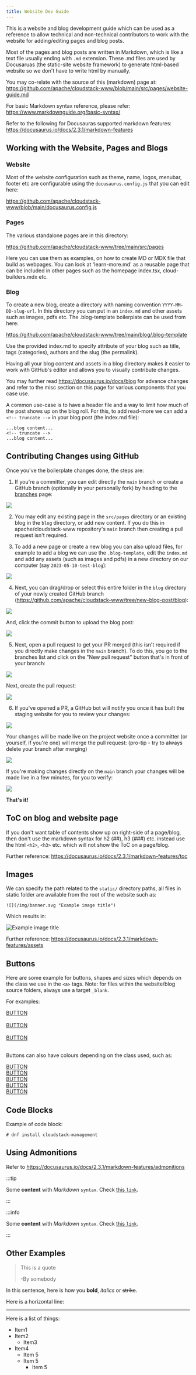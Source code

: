 ```yaml
---
title: Website Dev Guide
---
```


This is a website and blog development guide which can be used as a reference to
allow technical and non-technical contributors to work with the website for
adding/editing pages and blog posts.

Most of the pages and blog posts are written in Markdown, which is like a text
file usually ending with `.md` extension. These .md files are used by Docusaruas
(the static-site website framework) to generate html-based website so we don't
have to write html by manually.

You may co-relate with the source of this (markdown) page at:
https://github.com/apache/cloudstack-www/blob/main/src/pages/website-guide.md

For basic Markdown syntax reference, please refer:
https://www.markdownguide.org/basic-syntax/

Refer to the following for Docusauras supported markdown features:
https://docusaurus.io/docs/2.3.1/markdown-features

## Working with the Website, Pages and Blogs

### Website

Most of the website configuration such as theme, name, logos, menubar, footer
etc are configurable using the `docusaurus.config.js` that you can edit here:

https://github.com/apache/cloudstack-www/blob/main/docusaurus.config.js

### Pages

The various standalone pages are in this directory:

https://github.com/apache/cloudstack-www/tree/main/src/pages

Here you can use them as examples, on how to create MD or MDX file that build
as webpages. You can look at 'learn-more.md' as a reusable page that can be
included in other pages such as the homepage index.tsx, cloud-builders.mdx etc.

### Blog

To create a new blog, create a directory with naming convention
`YYYY-MM-DD-slug-url`. In this directory you can put in an `index.md` and other
assets such as images, pdfs etc. The .blog-template boilerplate can be used from
here:

https://github.com/apache/cloudstack-www/tree/main/blog/.blog-template

Use the provided index.md to specify attribute of your blog such as title, tags
(categories), authors and the slug (the permalink).

Having all your blog content and assets in a blog directory makes it easier to
work with GitHub's editor and allows you to visually contribute changes.

You may further read https://docusaurus.io/docs/blog for advance changes and
refer to the misc section on this page for various components that you case use.

A common use-case is to have a header file and a way to limit how much of the
post shows up on the blog roll. For this, to add read-more we can add a `<!--
truncate -->` in your blog post (the index.md file):

```
...blog content...
<!-- truncate -->
...blog content...
```

## Contributing Changes using GitHub

Once you've the boilerplate changes done, the steps are:

1. If you're a committer, you can edit directly the `main` branch or create a
GitHub branch (optionally in your personally fork) by heading to the
[branches](https://github.com/apache/cloudstack-www/branches) page:

![](new-branch.png)

2. You may edit any existing page in the `src/pages` directory or an existing
blog in the `blog` directory, or add new content. If you do this in
apache/cloudstack-www repository's `main` branch then creating a pull request
isn't required.

3. To add a new page or create a new blog you can also upload files, for example to
add a blog we can use the `.blog-template`, edit the `index.md` and add any
assets (such as images and pdfs) in a new directory on our computer (say
`2023-05-10-test-blog`):

![](new-blog-dir.png)

4. Next, you can drag/drop or select this entire folder in the `blog` directory
of your newly created GitHub branch
(https://github.com/apache/cloudstack-www/tree/new-blog-post/blog):

![](blog-dir.png)

And, click the commit button to upload the blog post:

![](github-commit-blog.png)

5. Next, open a pull request to get your PR merged (this isn't required if
you directly make changes in the `main` branch). To do this, you go to the
branches list and click on the "New pull request" button that's in front of your
branch:

![](new-pr.png)

Next, create the pull request:

![](open-pr.png)

6. If you've opened a PR, a GitHub bot will notify you once it has built the
staging website for you to review your changes:

![](github-bot.png)

Your changes will be made live on the project website once a committer (or
yourself, if you're one) will merge the pull request: (pro-tip - try to always
delete your branch after merging)

![](pr-merged.png)

If you're making changes directly on the `main` branch your changes will be made
live in a few minutes, for you to verify:

![](test-blog.png)

**That's it!**

## ToC on blog and website page

If you don't want table of contents show up on right-side of a page/blog, then
don't use the markdown syntax for h2 (##), h3 (###) etc. instead use the html
`<h2>`, `<h3>` etc. which will not show the ToC on a page/blog.

Further reference: https://docusaurus.io/docs/2.3.1/markdown-features/toc

## Images

We can specify the path related to the `static/` directory paths, all files
in static folder are available from the root of the website such as:

```
![](/img/banner.svg "Example image title")
```

Which results in:

![](/img/banner.svg "Example image title")

Further reference: https://docusaurus.io/docs/2.3.1/markdown-features/assets

## Buttons

Here are some example for buttons, shapes and sizes which depends on the class
we use in the `<a>` tags. Note: for files within the website/blog source
folders, always use a target `_blank`.

For examples:

<a class="button button--primary button--sm" href="https://cloudstack.apache.org/" target="_blank">BUTTON</a>
<br/>
<br/>
<a class="button button--primary" href="https://cloudstack.apache.org/" target="_blank">BUTTON</a>
<br/>
<br/>
<a class="button button--primary button--lg" href="https://cloudstack.apache.org/" target="_blank">BUTTON</a>
<br/>
<br/>

Buttons can also have colours depending on the class used, such as:

<a class="button button--secondary" href="https://cloudstack.apache.org/" target="_blank">BUTTON</a>
<br/>
<a class="button button--info" href="https://cloudstack.apache.org/" target="_blank">BUTTON</a>
<br/>
<a class="button button--success" href="https://cloudstack.apache.org/" target="_blank">BUTTON</a>
<br/>
<a class="button button--warning" href="https://cloudstack.apache.org/" target="_blank">BUTTON</a>
<br/>
<a class="button button--danger" href="https://cloudstack.apache.org/" target="_blank">BUTTON</a>

## Code Blocks

Example of code block:

```
# dnf install cloudstack-management
```

## Using Admonitions

Refer to https://docusaurus.io/docs/2.3.1/markdown-features/admonitions


:::tip

Some **content** with _Markdown_ `syntax`. Check [this `link`](#).

:::

:::info

Some **content** with _Markdown_ `syntax`. Check [this `link`](#).

:::

## Other Examples

> This is a quote
>
> -By somebody

In this sentence, here is how you **bold**, *italics* or  ~~strike~~.

Here is a horizontal line:

***

Here is a list of things:
- Item1
- Item2
  - Item3
- Item4
  - Item 5
  - Item 5
    - Item 5
